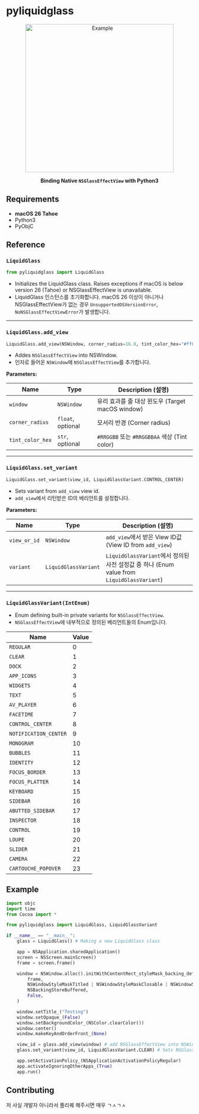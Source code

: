 # pyliquidglass
<div align="center">
<img width="400" alt="Example" src="https://github.com/user-attachments/assets/37326998-b22a-4649-9123-9681cd983bf6" />
  
**Binding Native `NSGlassEffectView` with Python3**
</div>

## Requirements
- **macOS 26 Tahoe**
- Python3
- PyObjC

## Reference

### `LiquidGlass`
```python
from pyliquidglass import LiquidGlass
```
- Initializes the LiquidGlass class. Raises exceptions if macOS is below version 26 (Tahoe) or NSGlassEffectView is unavailable.
- LiquidGlass 인스턴스를 초기화합니다. macOS 26 이상이 아니거나 NSGlassEffectView가 없는 경우 `UnsupportedOSVersionError`, `NoNSGlassEffectViewError`가 발생합니다.

---

### `LiquidGlass.add_view`
```python
LiquidGlass.add_view(NSWindow, corner_radius=16.0, tint_color_hex="#ff0000")
```
- Addes `NSGlassEffectView` into NSWindow.
- 인자로 들어온 `NSWindow`에 `NSGlassEffectView`를 추가합니다.

**Parameters:**

| Name            | Type              | Description (설명)                            |
|-----------------|-------------------|-----------------------------------------------|
| `window`        | `NSWindow`        | 유리 효과를 줄 대상 윈도우 (Target macOS window) |
| `corner_radius` | `float`, optional | 모서리 반경 (Corner radius)   |
| `tint_color_hex`| `str`, optional   | `#RRGGBB` 또는 `#RRGGBBAA` 색상 (Tint color)   |

---

### `LiquidGlass.set_variant`
```python
LiquidGlass.set_variant(view_id, LiquidGlassVariant.CONTROL_CENTER)
```
- Sets variant from `add_view` view id.
- `add_view`에서 리턴받은 ID의 베리언트를 설정합니다.

**Parameters:**

| Name            | Type              | Description (설명)                            |
|-----------------|-------------------|-----------------------------------------------|
| `view_or_id`        | `NSWindow`        | `add_view`에서 받은 View ID값 (View ID from `add_view`) |
| `variant` | `LiquidGlassVariant` | `LiquidGlassVariant`에서 정의된 사전 설정값 중 하나 (Enum value from `LiquidGlassVariant`)   |

---

### `LiquidGlassVariant(IntEnum)`
- Enum defining built-in private variants for `NSGlassEffectView`.
- `NSGlassEffectView`에 내부적으로 정의된 베리언트들의 Enum입니다.

| Name | Value |
|------|-------|
| `REGULAR` | 0 |
| `CLEAR` | 1 |
| `DOCK` | 2 |
| `APP_ICONS` | 3 |
| `WIDGETS` | 4 |
| `TEXT` | 5 |
| `AV_PLAYER` | 6 |
| `FACETIME` | 7 |
| `CONTROL_CENTER` | 8 |
| `NOTIFICATION_CENTER` | 9 |
| `MONOGRAM` | 10 |
| `BUBBLES` | 11 |
| `IDENTITY` | 12 |
| `FOCUS_BORDER` | 13 |
| `FOCUS_PLATTER` | 14 |
| `KEYBOARD` | 15 |
| `SIDEBAR` | 16 |
| `ABUTTED_SIDEBAR` | 17 |
| `INSPECTOR` | 18 |
| `CONTROL` | 19 |
| `LOUPE` | 20 |
| `SLIDER` | 21 |
| `CAMERA` | 22 |
| `CARTOUCHE_POPOVER` | 23 |

## Example
```python
import objc
import time
from Cocoa import *

from pyliquidglass import LiquidGlass, LiquidGlassVariant

if __name__ == "__main__":
    glass = LiquidGlass() # Making a new LiquidGlass class

    app = NSApplication.sharedApplication()
    screen = NSScreen.mainScreen()
    frame = screen.frame()

    window = NSWindow.alloc().initWithContentRect_styleMask_backing_defer_(
        frame,
        NSWindowStyleMaskTitled | NSWindowStyleMaskClosable | NSWindowStyleMaskResizable,
        NSBackingStoreBuffered,
        False,
    )

    window.setTitle_("Testing")
    window.setOpaque_(False)
    window.setBackgroundColor_(NSColor.clearColor())
    window.center()
    window.makeKeyAndOrderFront_(None)

    view_id = glass.add_view(window) # add NSGlassEffectView into NSWindow
    glass.set_variant(view_id, LiquidGlassVariant.CLEAR) # Sets NSGlassEffectView variants

    app.setActivationPolicy_(NSApplicationActivationPolicyRegular)
    app.activateIgnoringOtherApps_(True)
    app.run()
```

## Contributing
저 사실 개발자 아니라서 풀리퀘 해주시면 매우 ㄱㅅㄱㅅ
